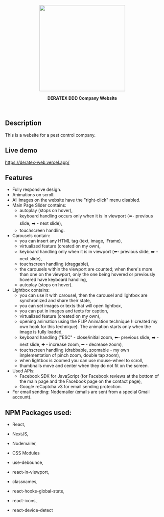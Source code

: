 <p>&nbsp;</p>
<p align='center'>
  <img src="https://deratex-web.vercel.app/images/logo.svg" width="280" />   
</p>
  <p align='center'><strong>DERATEX DDD Company Website</strong></p>
<p>&nbsp;</p>

<p align='center'>

## Description
This is a website for a pest control company.

## Live demo
https://deratex-web.vercel.app/

## Features
- Fully responsive design.
- Animations on scroll.
- All images on the website have the "right-click" menu disabled.
- Main Page Slider contains:
  - autoplay (stops on hover),
  - keyboard handling occurs only when it is in viewport (⬅️- previous slide, ➡️ - next slide),
  - touchscreen handling.
- Carousels contain:
  - you can insert any HTML tag (text, image, iFrame),
  - virtualized feature (created on my own),
  - keyboard handling only when it is in viewport (⬅️- previous slide, ➡️ - next slide),
  - touchscreen handling (draggable),
  - the carousels within the viewport are counted; when there's more than one on the viewport, only the one being hovered or previously hovered have keyboard handling,
  - autoplay (stops on hover).
- Lightbox contains:
  - you can use it with carousel, then the carousel and lightbox are synchronized and share their state,
  - you can set images or texts that will open lightbox,
  - you can put in images and texts for caption,
  - virtualized feature (created on my own),
  - opening animation using the FLIP Animation technique (I created my own hook for this technique). The animation starts only when the image is fully loaded,
  - keyboard handling ("ESC" - close/initial zoom, ⬅️- previous slide, ➡️ - next slide, ➕ - increase zoom, ➖ - decrease zoom),
  - touchscreen handling (drabbable, zoomable - my own implementation of pinch zoom, double tap zoom),
  - when lightbox is zoomed you can use mouse-wheel to scroll,
  - thumbnails move and center when they do not fit on the screen.
- Used APIs:
  - Facebook SDK for JavaScript (for Facebook reviews at the bottom of the main page and the Facebook page on the contact page),
  - Google reCaptcha v3 for email sending protection.
- For email sending: Nodemailer (emails are sent from a special Gmail account).

  
    
## NPM Packages used: 
- React,
- NextJS,
- Nodemailer,
- CSS Modules
- use-debounce,
- react-in-viewport,
- classnames,
- react-hooks-global-state,
- react-icons,
- react-device-detect
 
  
  <p>&nbsp;</p>
